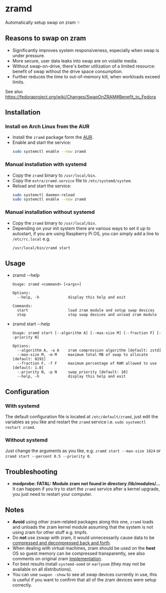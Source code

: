 # zramd

Automatically setup swap on zram ✨

## Reasons to swap on zram

* Significantly improves system responsiveness, especially when swap is under pressure.
* More secure, user data leaks into swap are on volatile media.
* Without swap-on-drive, there's better utilization of a limited resource: benefit of swap without the drive space consumption.
* Further reduces the time to out-of-memory kill, when workloads exceed limits.

See also https://fedoraproject.org/wiki/Changes/SwapOnZRAM#Benefit_to_Fedora

## Installation

### Install on Arch Linux from the AUR

* Install the `zramd` package form the [AUR](https://aur.archlinux.org/packages/zramd/).
* Enable and start the service:
  ```bash
  sudo systemctl enable --now zramd
  ```

### Manual installation with systemd

* Copy the `zramd` binary to `/usr/local/bin`.
* Copy the `extra/zramd.service` file to `/etc/systemd/system`.
* Reload and start the service:
  ```bash
  sudo systemctl daemon-reload
  sudo systemctl enable --now zramd
  ```

### Manual installation without systemd

* Copy the `zramd` binary to `/usr/local/bin`.
* Depending on your init system there are various ways to set it up to autostart, if you are using Raspberry Pi OS, you can simply add a line to `/etc/rc.local` e.g.
  ```bash
  /usr/local/bin/zramd start
  ```

## Usage

* zramd --help
  ```
  Usage: zramd <command> [<args>]

  Options:
    --help, -h             display this help and exit

  Commands:
    start                  load zram module and setup swap devices
    stop                   stop swap devices and unload zram module
  ```

* zramd start --help
  ```
  Usage: zramd start [--algorithm A] [--max-size M] [--fraction F] [--priority N]

  Options:
    --algorithm A, -a A    zram compression algorithm [default: zstd]
    --max-size M, -m M     maximum total MB of swap to allocate [default: 8192]
    --fraction F, -f F     maximum percentage of RAM allowed to use [default: 1.0]
    --priority N, -p N     swap priority [default: 10]
    --help, -h             display this help and exit
  ```

## Configuration

### With systemd

The default configuration file is located at `/etc/default/zramd`, just edit the variables as you like and restart the `zramd` service i.e. `sudo systemctl restart zramd`.

### Without systemd

Just change the arguments as you like, e.g. `zramd start --max-size 1024` or `zramd start --percent 0.5 --priority 0`.

## Troubleshooting

* **modprobe: FATAL: Module zram not found in directory /lib/modules/...**  
  It can happen if you try to start the `zramd` service after a kernel upgrade, you just need to restart your computer.

## Notes

* **Avoid** using other zram-related packages along this one, `zramd` loads and unloads the zram kernel module assuming that the system is not using zram for other stuff e.g. tmpfs.
* Do **not** use zswap with zram, it would unnecessarily cause data to be [compressed and decompressed back and forth](https://www.phoronix.com/forums/forum/software/distributions/1231542-fedora-34-looking-to-tweak-default-zram-configuration/page5#post1232327).
* When dealing with virtual machines, zram should be used on the **host** OS so guest memory can be compressed transparently, see also comments on original zram [implementation](https://code.google.com/archive/p/compcache/).
* For best results install `systemd-oomd` or `earlyoom` (they may not be available on all distributions).
* You can use `swapon -show` to see all swap devices currently in use, this is useful if you want to confirm that all of the zram devices were setup correctly.
